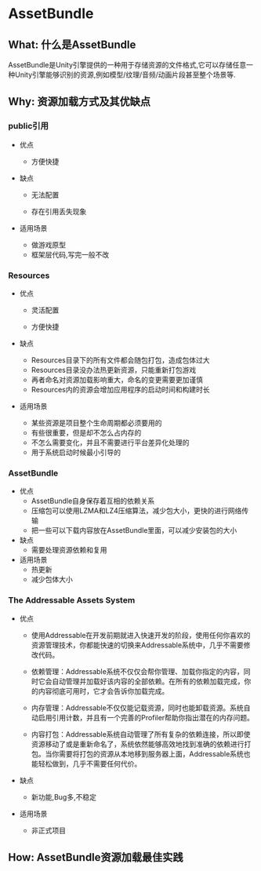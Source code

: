 # AssetBundle

## What: 什么是AssetBundle

AssetBundle是Unity引擎提供的一种用于存储资源的文件格式,它可以存储任意一种Unity引擎能够识别的资源,例如模型/纹理/音频/动画片段甚至整个场景等. 

## Why: 资源加载方式及其优缺点

### public引用

- 优点
  - 方便快捷

- 缺点
  
  - 无法配置
  
  - 存在引用丢失现象
  
- 适用场景
  - 做游戏原型
  - 框架层代码,写完一般不改

### Resources

- 优点

  - 灵活配置

  - 方便快捷

- 缺点
  - Resources目录下的所有文件都会随包打包，造成包体过大
  - Resources目录没办法热更新资源，只能重新打包游戏
  - 再者命名对资源加载影响重大，命名的变更需要更加谨慎
  - Resources内的资源会增加应用程序的启动时间和构建时长

- 适用场景
  - 某些资源是项目整个生命周期都必须要用的
  - 有些很重要，但是却不怎么占内存的
  - 不怎么需要变化，并且不需要进行平台差异化处理的
  - 用于系统启动时候最小引导的

### AssetBundle

- 优点
  - AssetBundle自身保存着互相的依赖关系
  - 压缩包可以使用LZMA和LZ4压缩算法，减少包大小，更快的进行网络传输
  - 把一些可以下载内容放在AssetBundle里面，可以减少安装包的大小 
- 缺点
  - 需要处理资源依赖和复用
- 适用场景
  - 热更新
  - 减少包体大小

### The Addressable Assets System

- 优点

  - 使用Addressable在开发前期就进入快速开发的阶段，使用任何你喜欢的资源管理技术，你都能快速的切换来Addressable系统中，几乎不需要修改代码。

  - 依赖管理：Addressable系统不仅仅会帮你管理、加载你指定的内容，同时它会自动管理并加载好该内容的全部依赖。在所有的依赖加载完成，你的内容彻底可用时，它才会告诉你加载完成。

  - 内存管理：Addressable不仅仅能记载资源，同时也能卸载资源。系统自动启用引用计数，并且有一个完善的Profiler帮助你指出潜在的内存问题。

  - 内容打包：Addressable系统自动管理了所有复杂的依赖连接，所以即使资源移动了或是重新命名了，系统依然能够高效地找到准确的依赖进行打包。当你需要将打包的资源从本地移到服务器上面，Addressable系统也能轻松做到，几乎不需要任何代价。

- 缺点

  - 新功能,Bug多,不稳定

- 适用场景

  - 非正式项目

## How: AssetBundle资源加载最佳实践

